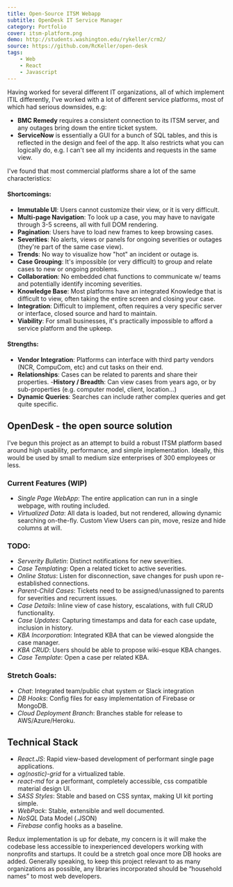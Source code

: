 ```yaml
---
title: Open-Source ITSM Webapp 
subtitle: OpenDesk IT Service Manager
category: Portfolio
cover: itsm-platform.png
demo: http://students.washington.edu/rykeller/crm2/
source: https://github.com/RcKeller/open-desk
tags:
    - Web
    - React
    - Javascript
---
```


Having worked for several different IT organizations, all of which implement ITIL differently, I've worked with a lot of different service platforms, most of which had serious downsides, e.g:

- **BMC Remedy** requires a consistent connection to its ITSM server, and any outages bring down the entire ticket system.
- **ServiceNow** is essentially a GUI for a bunch of SQL tables, and this is reflected in the design and feel of the app. It also restricts what you can logically do, e.g. I can't see all my incidents and requests in the same view.

I've found that most commercial platforms share a lot of the same characteristics:

#### Shortcomings:
- **Immutable UI**: Users cannot customize their view, or it is very difficult.
- **Multi-page Navigation**: To look up a case, you may have to navigate through 3-5 screens, all with full DOM rendering.
- **Pagination**: Users have to load new frames to keep browsing cases.
- **Severities**: No alerts, views or panels for ongoing severities or outages (they're part of the same case view).
- **Trends**: No way to visualize how "hot" an incident or outage is.
- **Case Grouping**: It's impossible (or very difficult) to group and relate cases to new or ongoing problems.
- **Collaboration**: No embedded chat functions to communicate w/ teams and potentially identify incoming severities.
- **Knowledge Base**: Most platforms have an integrated Knowledge that is difficult to view, often taking the entire screen and closing your case.
- **Integration**: Difficult to implement, often requires a very specific server or interface, closed source and hard to maintain.
- **Viability**: For small businesses, it's practically impossible to afford a service platform and the upkeep.

#### Strengths:
- **Vendor Integration**: Platforms can interface with third party vendors (NCR, CompuCom, etc) and cut tasks on their end.
- **Relationships**: Cases can be related to parents and share their properties.
-**History / Breadth**: Can view cases from years ago, or by sub-properties (e.g. computer model, client, location...)
- **Dynamic Queries**: Searches can include rather complex queries and get quite specific.

## OpenDesk - the open source solution

I’ve begun this project as an attempt to build a robust ITSM platform based around high usability, performance, and simple implementation. Ideally, this would be used by small to medium size enterprises of 300 employees or less.

### Current Features (WIP)

- *Single Page WebApp*: The entire application can run in a single webpage, with routing included.
- *Virtualized Data*: All data is loaded, but not rendered, allowing dynamic searching on-the-fly.
Custom View	Users can pin, move, resize and hide columns at will.

### TODO:

- *Serverity Bulletin*: Distinct notifications for new severities.
- *Case Templating*: Open a related ticket to active severities.
- *Online Status*: Listen for disconnection, save changes for push upon re-established connections.
- *Parent-Child Cases*: Tickets need to be assigned/unassigned to parents for severities and recurrent issues.
- *Case Details*: Inline view of case history, escalations, with full CRUD functionality.
- *Case Updates*: Capturing timestamps and data for each case update, inclusion in history.
- *KBA Incorporation*: Integrated KBA that can be viewed alongside the case manager.
- *KBA CRUD*: Users should be able to propose wiki-esque KBA changes.
- *Case Template*: Open a case per related KBA.

### Stretch Goals:

- *Chat*: Integrated team/public chat system or Slack integration
- *DB Hooks*: Config files for easy implementation of Firebase or MongoDB.
- *Cloud Deployment Branch*: Branches stable for release to AWS/Azure/Heroku.

## Technical Stack

- *React.JS*: Rapid view-based development of performant single page applications.
- *ag(nostic)-grid* for a virtualized table.
- *react-md* for a performant, completely accessible, css compatible material design UI.
- *SASS Styles*: Stable and based on CSS syntax, making UI kit porting simple.
- *WebPack*: Stable, extensible and well documented.
- *NoSQL* Data Model (.JSON)
- *Firebase* config hooks as a baseline.

Redux implementation is up for debate, my concern is it will make the codebase less accessible to inexperienced developers working with nonprofits and startups. It could be a stretch goal once more DB hooks are added. Generally speaking, to keep this project relevant to as many organizations as possible, any libraries incorporated should be “household names” to most web developers.
